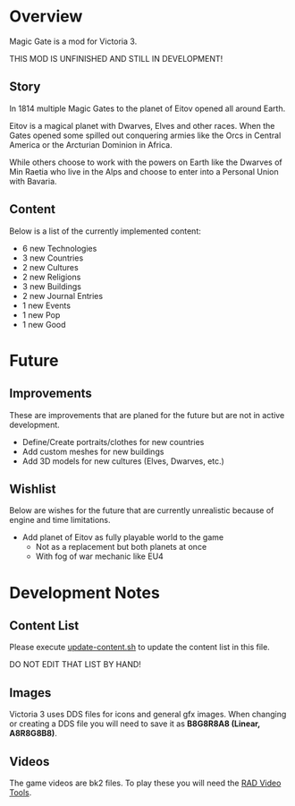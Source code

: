 # Overview

Magic Gate is a mod for Victoria 3.

THIS MOD IS UNFINISHED AND STILL IN DEVELOPMENT!

## Story

In 1814 multiple Magic Gates to the planet of Eitov opened all around Earth. 

Eitov is a magical planet with Dwarves, Elves and other races. When the Gates opened some spilled out conquering armies like the Orcs in Central America or the Arcturian Dominion in Africa.

While others choose to work with the powers on Earth like the Dwarves of Min Raetia who live in the Alps and choose to enter into a Personal Union with Bavaria.

## Content
Below is a list of the currently implemented content:

[//]: # (CONTENT-START)

 - 6 new Technologies
 - 3 new Countries
 - 2 new Cultures
 - 2 new Religions
 - 3 new Buildings
 - 2 new Journal Entries
 - 1 new Events
 - 1 new Pop
 - 1 new Good

[//]: # (CONTENT-END)

# Future

## Improvements

These are improvements that are planed for the future but are not in active development.

 - Define/Create portraits/clothes for new countries
 - Add custom meshes for new buildings
 - Add 3D models for new cultures (Elves, Dwarves, etc.)

## Wishlist

Below are wishes for the future that are currently unrealistic because of engine and time limitations.

 - Add planet of Eitov as fully playable world to the game
   - Not as a replacement but both planets at once
   - With fog of war mechanic like EU4

# Development Notes

## Content List

Please execute [update-content.sh](./script/update-content.sh) to update the content list in this file.

DO NOT EDIT THAT LIST BY HAND!

## Images

Victoria 3 uses DDS files for icons and general gfx images.
When changing or creating a DDS file you will need to save it as **B8G8R8A8 (Linear, A8R8G8B8)**.

## Videos

The game videos are bk2 files. To play these you will need the [RAD Video Tools](https://www.radgametools.com/bnkdown.htm). 